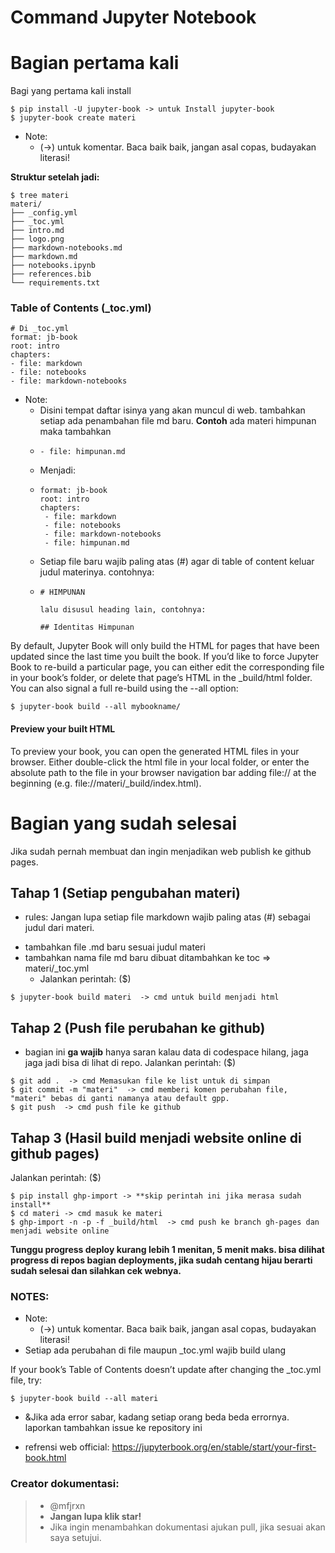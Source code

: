 # Command Jupyter Notebook

# Bagian pertama kali
Bagi yang pertama kali install

```
$ pip install -U jupyter-book -> untuk Install jupyter-book
$ jupyter-book create materi
```

- Note:
  - (->) untuk komentar. Baca baik baik, jangan asal copas, budayakan literasi! 

**Struktur setelah jadi:**

```
$ tree materi
materi/
├── _config.yml
├── _toc.yml
├── intro.md
├── logo.png
├── markdown-notebooks.md
├── markdown.md
├── notebooks.ipynb
├── references.bib
└── requirements.txt
```

### Table of Contents (_toc.yml)

```
# Di _toc.yml
format: jb-book
root: intro
chapters:
- file: markdown
- file: notebooks
- file: markdown-notebooks
```
- Note:
  - Disini tempat daftar isinya yang akan muncul di web. tambahkan setiap ada penambahan file md baru. **Contoh** ada materi himpunan maka tambahkan
  - ```
    - file: himpunan.md
    ```
  - Menjadi:
  - ```
    format: jb-book
    root: intro
    chapters:
     - file: markdown
     - file: notebooks
     - file: markdown-notebooks
     - file: himpunan.md
    ```
  - Setiap file baru wajib paling atas (#)  agar di table of content keluar judul materinya. contohnya:
  - ```
    # HIMPUNAN

    lalu disusul heading lain, contohnya:

    ## Identitas Himpunan
    ```

By default, Jupyter Book will only build the HTML for pages that have been updated since the last time you built the book.
If you’d like to force Jupyter Book to re-build a particular page, you can either edit the corresponding file in your book’s folder, or delete that page’s HTML in the _build/html folder.
You can also signal a full re-build using the --all option:

```
$ jupyter-book build --all mybookname/
```

#### Preview your built HTML
To preview your book, you can open the generated HTML files in your browser. Either double-click the html file in your local folder, or enter the absolute path to the file in your browser navigation bar adding file:// at the beginning (e.g. file://materi/_build/index.html).


# Bagian yang sudah selesai
Jika sudah pernah membuat dan ingin menjadikan web publish ke github pages.

## Tahap 1 (Setiap pengubahan materi)
* rules:
Jangan lupa setiap file markdown wajib paling atas (#) sebagai judul dari materi.
- tambahkan file .md baru sesuai judul materi
- tambahkan nama file md baru dibuat ditambahkan ke toc => materi/_toc.yml
  - Jalankan perintah: ($)
```
$ jupyter-book build materi  -> cmd untuk build menjadi html
```

## Tahap 2 (Push file perubahan ke github)
* bagian ini **ga wajib** hanya saran kalau data di codespace hilang, jaga jaga jadi bisa di lihat di repo.
Jalankan perintah: ($)
```
$ git add .  -> cmd Memasukan file ke list untuk di simpan 
$ git commit -m "materi"  -> cmd memberi komen perubahan file, "materi" bebas di ganti namanya atau default gpp.
$ git push  -> cmd push file ke github
```

## Tahap 3 (Hasil build menjadi website online di github pages)
Jalankan perintah: ($) 
```
$ pip install ghp-import -> **skip perintah ini jika merasa sudah install**
$ cd materi -> cmd masuk ke materi
$ ghp-import -n -p -f _build/html  -> cmd push ke branch gh-pages dan menjadi website online
```
**Tunggu progress deploy kurang lebih 1 menitan, 5 menit maks. bisa dilihat progress di repos bagian deployments, jika sudah centang hijau berarti sudah selesai dan silahkan cek webnya.**

### NOTES:
- Note:
  - (->) untuk komentar. Baca baik baik, jangan asal copas, budayakan literasi! 
- Setiap ada perubahan di file maupun _toc.yml wajib build ulang

If your book’s Table of Contents doesn’t update after changing the _toc.yml file, try:
```
$ jupyter-book build --all materi
```

- &Jika ada error sabar, kadang setiap orang beda beda errornya. laporkan tambahkan issue ke repository ini

- refrensi web official: https://jupyterbook.org/en/stable/start/your-first-book.html
### Creator dokumentasi: 
> - @mfjrxn
> - **Jangan lupa klik star!**
> - Jika ingin menambahkan dokumentasi ajukan pull, jika sesuai akan saya setujui. 
